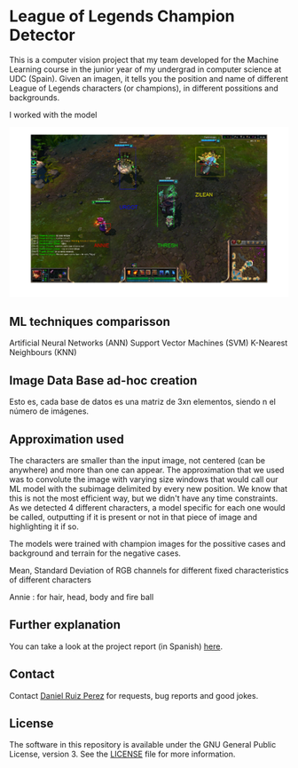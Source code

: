 League of Legends Champion Detector
============

This is a computer vision project that my team developed for the Machine Learning course in the junior year of my undergrad in computer science at UDC (Spain). Given an imagen, it tells you the position and name of different League of Legends characters (or champions), in different possitions and backgrounds. 

I worked with the model




<img src="https://github.com/DaniRuizPerez/CharacterRecognizerLeagueOfLegends/blob/master/Images/AllInGrass.png" width="900">




## ML techniques comparisson
Artificial Neural Networks (ANN)
Support Vector Machines (SVM)
K-Nearest Neighbours (KNN)



## Image Data Base ad-hoc creation

Esto es, cada base de datos es una matriz de 3xn elementos, siendo n el número de
imágenes.



## Approximation used

The characters are smaller than the input image, not centered (can be anywhere) and more than one can appear. The approximation that we used was to convolute the image with varying size windows that would call our ML model with the subimage delimited by every new position. We know that this is not the most efficient way, but we didn't have any time constraints. As we detected 4 different characters, a model specific for each one would be called, outputting if it is present or not in that piece of image and highlighting it if so.

The models were trained with champion images for the possitive cases and background and terrain for the negative cases.

Mean, Standard Deviation of RGB channels
for different fixed characteristics of different characters

Annie :
	for hair, head, body and fire ball


## Further explanation
You can take a look at the project report (in Spanish) [here](https://github.com/DaniRuizPerez/CharacterRecognizerLeagueOfLegends/blob/master/Report.pdf).





## Contact

Contact [Daniel Ruiz Perez](mailto:druiz072@fiu.edu) for requests, bug reports and good jokes.


## License

The software in this repository is available under the GNU General Public License, version 3. See the [LICENSE](https://github.com/DaniRuizPerez/AutomaticReasoning/blob/master/LICENSE) file for more information.
